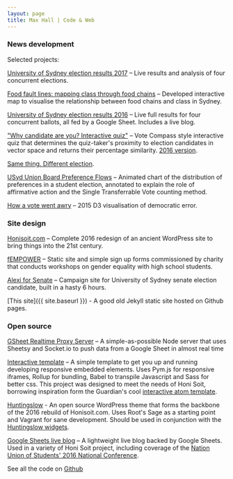 ```yaml
---
layout: page
title: Max Hall | Code & Web
---
```

### News development

Selected projects:

[University of Sydney election results 2017](http://honisoit.com/2017/09/src-2017-live/) – Live results and analysis of four concurrent elections.

[Food fault lines: mapping class through food chains](https://github.com/honisoit/food-chain-maps) – Developed interactive map to visualise the relationship between food chains and class in Sydney.

[University of Sydney election results 2016](http://honisoit.com/2016/10/elections-2016/) – Live full results for four concurrent ballots, all fed by a Google Sheet. Includes a live blog.

["Why candidate are you? Interactive quiz"](http://honisoit.com/2017/09/interactive-which-src-president-candidate-are-you/) – Vote Compass style interactive quiz that determines the quiz-taker's proximity to election candidates in vector space and returns their percentage similarity. [2016 version](http://honisoit.com/2016/05/interactive-which-usu-candidate-should-i-vote-for/).

[Same thing. Different election](http://honisoit.com/2017/05/which-usu-candidate-are-you/).

[USyd Union Board Preference Flows](http://bl.ocks.org/maxhall/raw/5260ec62a5776d48c702/) – Animated chart of the distribution of preferences in a student election, annotated to explain the role of affirmative action and the Single Transferrable Vote counting method.

[How a vote went awry](http://honisoit.com/2015/06/hat-draw-decides-usu-vice-president-following-voting-error/) – 2015 D3 visualisation of democratic error.

### Site design

[Honisoit.com](http://honisoit.com/) – Complete 2016 redesign of an ancient WordPress site to bring things into the 21st century.

[fEMPOWER](http://fempowerworkshops.com) – Static site and simple sign up forms commissioned by charity that conducts workshops on gender equality with high school students.

[Alexi for Senate](https://alexiforsenate.github.io/) – Campaign site for University of Sydney senate election candidate, built in a hasty 6 hours.

[This site]({{ site.baseurl }}) - A good old Jekyll static site hosted on Github pages.

### Open source

[GSheet Realtime Proxy Server](https://github.com/maxhall/gsheet-realtime-proxy) – A simple-as-possible Node server that uses Sheetsy and Socket.io to push data from a Google Sheet in almost real time

[Interactive template](https://github.com/maxhall/interactive-template) – A simple template to get you up and running developing responsive embedded elements. Uses Pym.js for responsive iframes, Rollup for bundling, Babel to transpile Javascript and Sass for better css. This project was designed to meet the needs of Honi Soit, borrowing inspiration form the Guardian's cool [interactive atom template](https://github.com/guardian/interactive-atom-template).

[Huntingslow](http://github.com/honisoit/huntingslow) - An open source WordPress theme that forms the backbone of the 2016 rebuild of Honisoit.com. Uses Root's Sage as a starting point and Vagrant for sane development. Should be used in conjunction with the [Huntingslow widgets](https://github.com/honisoit/huntingslow-widgets).

[Google Sheets live blog](https://github.com/honisoit/gsheet-live-blog) – A lightweight live blog backed by Google Sheets. Used in a variety of Honi Soit project, including coverage of the [Nation Union of Students' 2016 National Conference](http://honisoit.com/2016/12/live-from-hack-schoolies-nus-national-conference/).

See all the code on [Github](https://www.github.com/maxhall)
